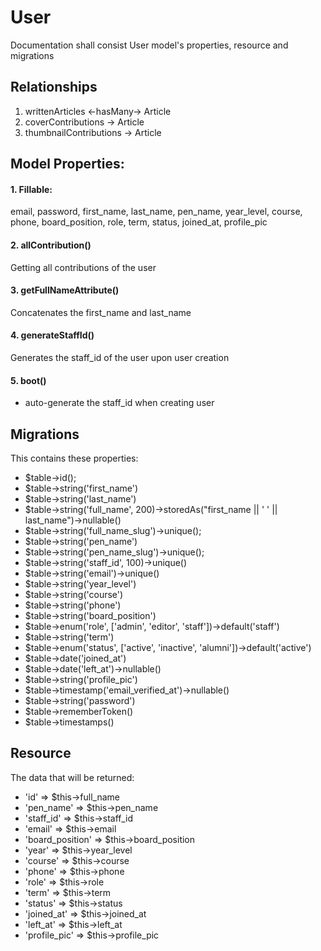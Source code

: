 # User 

Documentation shall consist User model's properties, resource and migrations

## Relationships 
1. writtenArticles <-hasMany-> Article 
2. coverContributions -> Article 
3. thumbnailContributions -> Article

## Model Properties:

#### 1. Fillable: 
email, password, first_name, last_name, pen_name, year_level, course, phone, board_position, role, term, status, joined_at, profile_pic

#### 2. allContribution()
Getting all contributions of the user 

#### 3. getFullNameAttribute() 
Concatenates the first_name and last_name 

#### 4. generateStaffId() 
Generates the staff_id of the user upon user creation 

#### 5. boot() 
- auto-generate the staff_id when creating user 

## Migrations
This contains these properties: 

- $table->id();
- $table->string('first_name')
- $table->string('last_name')
- $table->string('full_name', 200)->storedAs("first_name || ' ' || last_name")->nullable()
- $table->string('full_name_slug')->unique();
- $table->string('pen_name')
- $table->string('pen_name_slug')->unique();
- $table->string('staff_id', 100)->unique()
- $table->string('email')->unique()
- $table->string('year_level')
- $table->string('course')
- $table->string('phone')
- $table->string('board_position')
- $table->enum('role', ['admin', 'editor', 'staff'])->default('staff')
- $table->string('term')
- $table->enum('status', ['active', 'inactive', 'alumni'])->default('active')
- $table->date('joined_at')
- $table->date('left_at')->nullable()
- $table->string('profile_pic')
- $table->timestamp('email_verified_at')->nullable()
- $table->string('password')
- $table->rememberToken()
- $table->timestamps()

## Resource
The data that will be returned:

- 'id' => $this->full_name
- 'pen_name' => $this->pen_name
- 'staff_id' => $this->staff_id
- 'email' => $this->email
- 'board_position' => $this->board_position
- 'year' => $this->year_level
- 'course' => $this->course
- 'phone' => $this->phone
- 'role' => $this->role
- 'term' => $this->term
- 'status' => $this->status
- 'joined_at' => $this->joined_at
- 'left_at' => $this->left_at
- 'profile_pic' => $this->profile_pic







